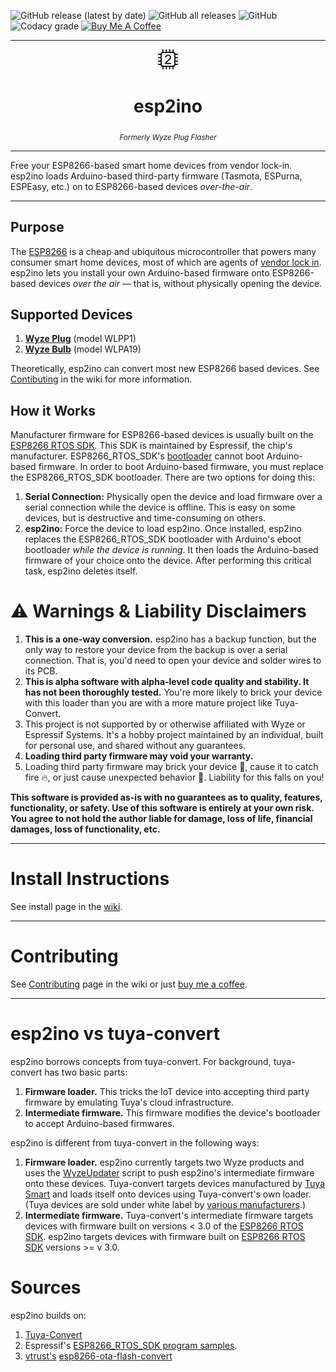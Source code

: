 ![GitHub release (latest by date)](https://img.shields.io/github/v/release/elahd/esp2ino) ![GitHub all releases](https://img.shields.io/github/downloads/elahd/esp2ino/total) ![GitHub](https://img.shields.io/github/license/elahd/esp2ino) ![Codacy grade](https://img.shields.io/codacy/grade/432b8cd357c2496d8a8887511dad3edf?logo=codacy) [![Buy Me A Coffee](https://img.shields.io/badge/%20-Buy%20Me%20A%20Coffee-grey?logo=buy-me-a-coffee)](https://www.buymeacoffee.com/elahd)

***

<div align="center">
<img src="https://github.com/elahd/esp2ino/blob/main/resources/logo/favicon-io/favicon-32x32.png?raw=true">
<h1>esp2ino</h1>
 <sub><em>Formerly Wyze Plug Flasher</em></sub>
</div>

***

Free your ESP8266-based smart home devices from vendor lock-in. esp2ino loads Arduino-based third-party firmware (Tasmota, ESPurna, ESPEasy, etc.) on to ESP8266-based devices _over-the-air_.

***

## Purpose

The [ESP8266](https://www.espressif.com/en/products/socs/esp8266) is a cheap and ubiquitous microcontroller that powers many consumer smart home devices, most of which are agents of [vendor lock in](https://en.wikipedia.org/wiki/Vendor_lock-in). esp2ino lets you install your own Arduino-based firmware onto ESP8266-based devices *over the air* — that is, without physically opening the device.

## Supported Devices

1. [__Wyze Plug__](https://wyze.com/wyze-plug.html) (model WLPP1)
2. [__Wyze Bulb__](https://wyze.com/wyze-bulb.html) (model WLPA19)

Theoretically, esp2ino can convert most new ESP8266 based devices. See [Contibuting](https://github.com/elahd/esp2ino/wiki/Contributing) in the wiki for more information.

## How it Works

Manufacturer firmware for ESP8266-based devices is usually built on the [ESP8266 RTOS SDK](https://github.com/espressif/ESP8266_RTOS_SDK). This SDK is maintained by Espressif, the chip's manufacturer. ESP8266_RTOS_SDK's [bootloader](https://en.wikipedia.org/wiki/Bootloader) cannot boot Arduino-based firmware. In order to boot Arduino-based firmware, you must replace the ESP8266_RTOS_SDK bootloader. There are two options for doing this:

1. __Serial Connection:__ Physically open the device and load firmware over a serial connection while the device is offline. This is easy on some devices, but is destructive and time-consuming on others.
2. __esp2ino:__ Force the device to load esp2ino. Once installed, esp2ino replaces the ESP8266_RTOS_SDK bootloader with Arduino's eboot bootloader _while the device is running_. It then loads the Arduino-based firmware of your choice onto the device. After performing this critical task, esp2ino deletes itself.

# ⚠️ Warnings & Liability Disclaimers

1. __This is a one-way conversion.__ esp2ino has a backup function, but the only way to restore your device from the backup is over a serial connection. That is, you'd need to open your device and solder wires to its PCB.
2. __This is alpha software with alpha-level code quality and stability. It has not been thoroughly tested.__ You're more likely to brick your device with this loader than you are with a more mature project like Tuya-Convert.
3. This project is not supported by or otherwise affiliated with Wyze or Espressif Systems. It's a hobby project maintained by an individual, built for personal use, and shared without any guarantees.
4. __Loading third party firmware may void your warranty.__
5. Loading third party firmware may brick your device 🧱, cause it to catch fire 🔥, or just cause unexpected behavior 🤪. Liability for this falls on you!

__This software is provided as-is with no guarantees as to quality, features, functionality, or safety. Use of this software is entirely at your own risk. You agree to not hold the author liable for damage, loss of life, financial damages, loss of functionality, etc.__

***

# Install Instructions

See install page in the [wiki](https://github.com/elahd/esp2ino/wiki).

***

# Contributing

See [Contributing]([wiki](https://github.com/elahd/esp2ino/wiki/Contributing)) page in the wiki or just <a href="https://www.buymeacoffee.com/elahd" target="_blank">buy me a coffee</a>.

***

# esp2ino vs tuya-convert

esp2ino borrows concepts from tuya-convert. For background, tuya-convert has two basic parts:

1. __Firmware loader.__ This tricks the IoT device into accepting third party firmware by emulating Tuya's cloud infrastructure.
2. __Intermediate firmware.__ This firmware modifies the device's bootloader to accept Arduino-based firmwares.

esp2ino is different from tuya-convert in the following ways:

1. __Firmware loader.__ esp2ino currently targets two Wyze products and uses the [WyzeUpdater](https://github.com/HclX/WyzeUpdater) script to push esp2ino's intermediate firmware onto these devices. Tuya-convert targets devices manufactured by [Tuya Smart](https://www.tuya.com/) and loads itself onto devices using Tuya-convert's own loader. (Tuya devices are sold under white label by [various manufacturers](https://www.google.com/search?q=site%3Atemplates.blakadder.com+tuya-convert).)
2. __Intermediate firmware.__ Tuya-convert's intermediate firmware targets devices with firmware built on versions < 3.0 of the [ESP8266 RTOS SDK](https://github.com/espressif/ESP8266_RTOS_SDK). esp2ino targets devices with firmware built on [ESP8266 RTOS SDK](https://github.com/espressif/ESP8266_RTOS_SDK) versions >= v 3.0.

# Sources

esp2ino builds on:

1. [Tuya-Convert](https://github.com/ct-Open-Source/tuya-convert)
2. Espressif's [ESP8266_RTOS_SDK program samples](https://github.com/espressif/ESP8266_RTOS_SDK/tree/master/examples).
3. [vtrust's](https://www.vtrust.de) [esp8266-ota-flash-convert](https://github.com/vtrust-de/esp8266-ota-flash-convert)
